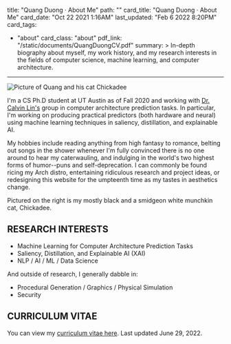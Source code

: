 title: "Quang Duong · About Me"
path: ""
card_title: "Quang Duong · About Me"
card_date: "Oct 22 2021 1:16AM"
last_updated: "Feb 6 2022 8:20PM"
card_tags:
- "about"
card_class: "about"
pdf_link: "/static/documents/QuangDuongCV.pdf"
summary: >
  In-depth biography about myself, my work history, and my research interests in
  the fields of computer science, machine learning, and computer architecture.

---

<img src='/static/media/profile.webp' width='256' height='256' alt='Picture of Quang and his cat Chickadee'
    srcset='/static/media/profile.webp 256w, /static/media/profile_512.webp 512w'
/>

I'm a CS Ph.D student at UT Austin as of Fall 2020 and working with
[Dr. Calvin Lin's](https://cs.utexas.edu/~lin) group in computer architecture
prediction tasks. In particular, I'm working on producing practical predictors
(both hardware and neural) using machine learning techniques in saliency,
distillation, and explainable AI.

My hobbies include reading anything from high fantasy to romance, belting out
songs in the shower whenever I'm fully convinced there is no one around to hear
my caterwauling, and indulging in the world's two highest forms of humor--puns
and self-deprecation. I can commonly be found ricing my Arch distro,
entertaining ridiculous research and project ideas, or redesigning this website
for the umpteenth time as my tastes in aesthetics change.

Pictured on the right is my mostly black and a smidgeon white munchkin cat,
Chickadee.

## RESEARCH INTERESTS

- Machine Learning for Computer Architecture Prediction Tasks
- Saliency, Distillation, and Explainable AI (XAI)
- NLP / AI / ML / Data Science

And outside of research, I generally dabble in:

- Procedural Generation / Graphics / Physical Simulation
- Security

## CURRICULUM VITAE

You can view my [curriculum vitae here](/static/documents/QuangDuongCV.pdf). Last updated June 29, 2022.
